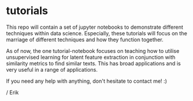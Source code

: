 # tutorials

This repo will contain a set of jupyter notebooks to demonstrate different techniques within data science.
Especially, these tutorials will focus on the marriage of different techniques and how they function together.

As of now, the one tutorial-notebook focuses on teaching how to utilise unsupervised learning for latent feature extraction in
conjunction with similarity metrics to find similar texts. This has broad applications and is very useful in a range of applications.

If you need any help with anything, don't hesitate to contact me! :)

/ Erik

